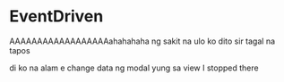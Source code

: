 # EventDriven

AAAAAAAAAAAAAAAAAAahahahaha ng sakit na  ulo ko dito sir tagal na tapos 

di ko na alam e change data ng modal yung sa view
I stopped there
